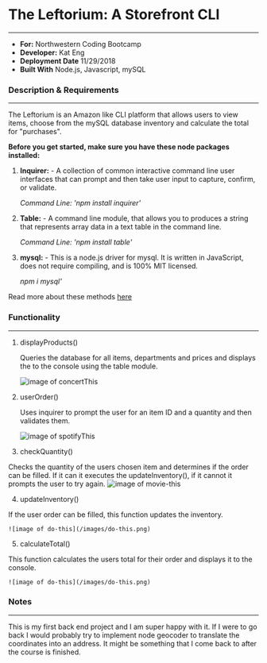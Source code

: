 # The Leftorium: A Storefront CLI
---
- **For:** Northwestern Coding Bootcamp
- **Developer:** Kat Eng
- **Deployment Date** 11/29/2018
- **Built With** Node.js, Javascript, mySQL


### Description & Requirements
---
The Leftorium is an Amazon like CLI platform that allows users to view items, choose from the mySQL database inventory and calculate the total for "purchases".



**Before you get started, make sure you have these node packages installed:**

1. **Inquirer:** - A collection of common interactive command line user interfaces that can prompt and then take user input to capture, confirm, or validate.

     *Command Line: 'npm install inquirer'*

2. **Table:** - A command line module, that allows you to produces a string that represents array data in a text table in the command line.

    *Command Line: 'npm install table'*

3. **mysql:** - This is a node.js driver for mysql. It is written in JavaScript, does not require compiling, and is 100% MIT licensed.

    *npm i mysql'*


Read more about these methods [here](https://www.npmjs.com/)



### Functionality
--- 
1. displayProducts()

    Queries the database for all items, departments and prices and displays the to the console using the table module.

    ![image of concertThis](/images/concertThis.png)
    
2. userOrder()

   Uses inquirer to prompt the user for an item ID and a quantity and then validates them.

    ![image of spotifyThis](/images/spotifyThis.png)


3. checkQuantity()
 
 Checks the quantity of the users chosen item and determines if the order can be filled. If it can it executes the updateInventory(), if it cannot it prompts the user to try again. 
    ![image of movie-this](/images/movie-this.png)


4. updateInventory() 

If the user order can be filled, this function updates the inventory.

    ![image of do-this](/images/do-this.png)

5. calculateTotal() 

This function calculates the users total for their order and displays it to the console.

    ![image of do-this](/images/do-this.png)


### Notes
---
This is my first back end project and I am super happy with it. If I were to go back I would probably try to implement node geocoder to translate the coordinates into an address. It might be something that I come back to after the course is finished.